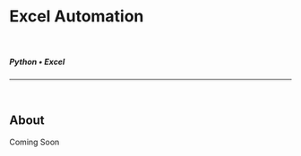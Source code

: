<!--- ----------------- -->
# Excel Automation 
<br>

##### Python • Excel
<hr>
<br>
<!--- ----------------- -->

## **About**

<div class="pb-3"></div>

Coming Soon
